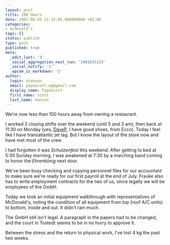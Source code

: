 ```yaml
---
layout: post
title: 100 Hours
date: 2007-06-26 21:32:02.000000000 +02:00
categories:
- mcdonald's
tags: []
status: publish
type: post
published: true
meta:
  _edit_last: '3'
  _social_aggregation_next_run: '1401625233'
  _social_notify: '1'
  _wpcom_is_markdown: '1'
author:
  login: shanson
  email: papascott-wp@gmail.com
  display_name: PapaScott
  first_name: Scott
  last_name: Hanson
---
```

<p>We're now less than 100 hours away from owning a restaurant.</p>
<p>I worked 2 closing shifts over the weekend (until 5 and 3 am), then back at 11:30 on Monday (yes, <a href="https://www.papascott.de/archives/2007/06/22/training-day/#comment-34506">DaveP</a>, I have good shoes, from Ecco). Today I feel like I have transatlantic jet lag. But I know the layout of the store now and have met most of the crew.</p>
<p>I had forgotten it was <em>Schutzenfest</em> this weekend. After getting to bed at 5:30 Sunday morning, I was awakened at 7:30 by a marching band coming to honor the <em>Ehrenkönig</em> next door.</p>
<p>We've been busy checking and copying personnel files for our accountant to make sure we're ready for our first payroll at the end of July. Frauke also has to write employment contracts for the two of us, since legally we will be employees of the GmbH.</p>
<p>Today we took an initial equipment walkthrough with representatives of McDonald's, noting the condition of all equipment from top (roof A/C units) to bottom, inside and out. It didn't rain much.</p>
<p>The GmbH still isn't legal. A paragraph in the papers had to be changed, and the court in Tostedt seems to be in no hurry to approve it.</p>
<p>Between the stress and the return to physical work, I've lost 4 kg the past two weeks.</p>
